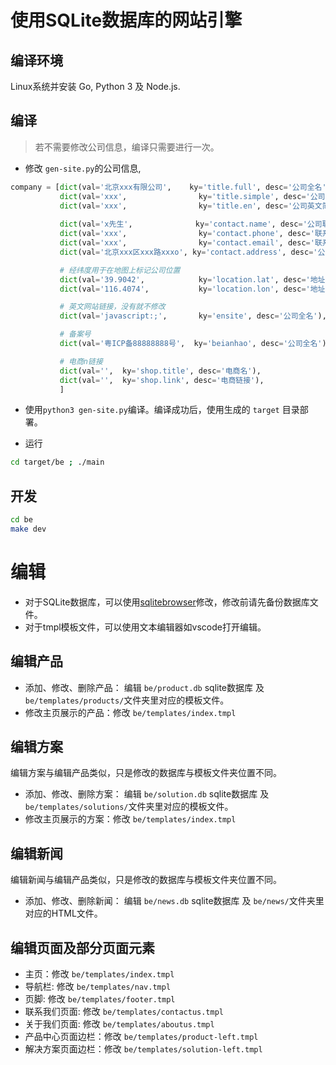 # 使用SQLite数据库的网站引擎



## 编译环境

Linux系统并安装 Go, Python 3 及 Node.js.

## 编译

> 若不需要修改公司信息，编译只需要进行一次。

* 修改 `gen-site.py`的公司信息,

```python
company = [dict(val='北京xxx有限公司',    ky='title.full', desc='公司全名'),
           dict(val='xxx',                ky='title.simple', desc='公司简称'),
           dict(val='xxx',                ky='title.en', desc='公司英文简称'),
           
           dict(val='x先生',              ky='contact.name', desc='公司联系人姓名'),
           dict(val='xxx',                ky='contact.phone', desc='联系人手机号'),
           dict(val='xxx',                ky='contact.email', desc='联系人邮箱'),
           dict(val='北京xxx区xxx路xxxo', ky='contact.address', desc='公司地址'),

           # 经纬度用于在地图上标记公司位置
           dict(val='39.9042',            ky='location.lat', desc='地址纬度'),
           dict(val='116.4074',           ky='location.lon', desc='地址经度'),

           # 英文网站链接，没有就不修改
           dict(val='javascript:;',       ky='ensite', desc='公司全名'),

           # 备案号
           dict(val='粤ICP备88888888号',  ky='beianhao', desc='公司全名'),

           # 电商n链接
           dict(val='',  ky='shop.title', desc='电商名'),
           dict(val='',  ky='shop.link', desc='电商链接'),
           ]
```

* 使用`python3 gen-site.py`编译。编译成功后，使用生成的 `target` 目录部署。

* 运行

``` bash
cd target/be ; ./main
```

## 开发

``` bash
cd be 
make dev
```


# 编辑

* 对于SQLite数据库，可以使用[sqlitebrowser](https://sqlitebrowser.org/dl/)修改，修改前请先备份数据库文件。
* 对于tmpl模板文件，可以使用文本编辑器如vscode打开编辑。

## 编辑产品

* 添加、修改、删除产品： 编辑 `be/product.db` sqlite数据库 及 `be/templates/products/`文件夹里对应的模板文件。
* 修改主页展示的产品：修改 `be/templates/index.tmpl`


## 编辑方案

编辑方案与编辑产品类似，只是修改的数据库与模板文件夹位置不同。

* 添加、修改、删除方案： 编辑 `be/solution.db` sqlite数据库 及 `be/templates/solutions/`文件夹里对应的模板文件。
* 修改主页展示的方案：修改 `be/templates/index.tmpl`

## 编辑新闻


编辑新闻与编辑产品类似，只是修改的数据库与模板文件夹位置不同。

* 添加、修改、删除新闻： 编辑 `be/news.db` sqlite数据库 及 `be/news/`文件夹里对应的HTML文件。

## 编辑页面及部分页面元素

* 主页：修改 `be/templates/index.tmpl`
* 导航栏: 修改 `be/templates/nav.tmpl`
* 页脚: 修改 `be/templates/footer.tmpl` 
* 联系我们页面: 修改 `be/templates/contactus.tmpl`
* 关于我们页面: 修改 `be/templates/aboutus.tmpl`
* 产品中心页面边栏：修改 `be/templates/product-left.tmpl`
* 解决方案页面边栏：修改 `be/templates/solution-left.tmpl`

